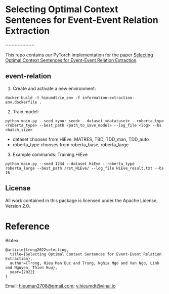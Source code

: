 # Selecting Optimal Context Sentences for Event-Event Relation Extraction
==========

This repo contains our PyTorch implementation for the paper [Selecting Optimal Context Sentences for Event-Event Relation Extraction](https://www.aaai.org/AAAI22Papers/AAAI-3912.ManH.pdf). 


## event-relation

1. Create and activate a new environment:
```
docker build -t hieumdt/ie_env -f information-extraction-env.dockerfile .
```
2. Train model:
```
python main.py --seed <your_seed> --dataset <datataset> --roberta_type <roberta_type> --best_path <path_to_save_model> --log_file <log> --bs <batch_size>
```
- dataset chooses from HiEve, MATRES, TBD, TDD_man, TDD_auto
- roberta_type chooses from roberta_base, roberta_large
3. Example commands:
Training HiEve
```
python main.py --seed 1234 --dataset HiEve --roberta_type roberta_large --best_path /rst_HiEve/ --log_file HiEve_result.txt --bs 16
```

## License

All work contained in this package is licensed under the Apache License, Version 2.0.

# Reference
Bibtex:
```
@article{trong2022selecting,
  title={Selecting Optimal Context Sentences for Event-Event Relation Extraction},
  author={Trong, Hieu Man Duc and Trung, Nghia Ngo and Van Ngo, Linh and Nguyen, Thien Huu},
  year={2022}
}
```
Email: hieuman2708@gmail.com; v.hieumdt@vinai.io

